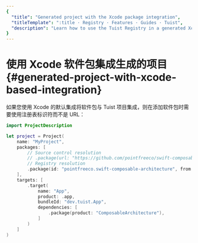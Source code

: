 ```yaml
---
{
  "title": "Generated project with the Xcode package integration",
  "titleTemplate": ":title · Registry · Features · Guides · Tuist",
  "description": "Learn how to use the Tuist Registry in a generated Xcode project with the Xcode package integration."
}
---
```

# 使用 Xcode 软件包集成生成的项目 {#generated-project-with-xcode-based-integration}

如果您使用
<LocalizedLink href="/guides/features/projects/dependencies#xcodes-default-integration">Xcode
的默认集成</LocalizedLink>将软件包与 Tuist 项目集成，则在添加软件包时需要使用注册表标识符而不是 URL：
```swift
import ProjectDescription

let project = Project(
    name: "MyProject",
    packages: [
        // Source control resolution
        // .package(url: "https://github.com/pointfreeco/swift-composable-architecture", from: "0.1.0")
        // Registry resolution
        .package(id: "pointfreeco.swift-composable-architecture", from: "0.1.0")
    ],
    targets: [
        .target(
            name: "App",
            product: .app,
            bundleId: "dev.tuist.App",
            dependencies: [
                .package(product: "ComposableArchitecture"),
            ]
        )
    ]
)
```
